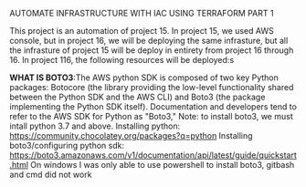 AUTOMATE INFRASTRUCTURE WITH IAC USING TERRAFORM PART 1

This project is an automation of project 15. In project 15, we used AWS console, but in project 16, we will be
deploying the same infrasture, but all the infrasture of project 15 will be deploy in entirety from project 16 through 16.
In project 116, the following resources will be deployed:s

**WHAT IS BOTO3**:The AWS python SDK is composed of two key Python packages: Botocore (the library providing the low-level functionality shared between the Python SDK and the AWS CLI) and Boto3 (the package implementing the Python SDK itself).
Documentation and developers tend to refer to the AWS SDK for Python as "Boto3,"
Note: to install boto3, we must intall python 3.7 and above.
Installing python: https://community.chocolatey.org/packages?q=python
Installing boto3/configuring python sdk: https://boto3.amazonaws.com/v1/documentation/api/latest/guide/quickstart.html
On windows I was only able to use powershell to install boto3, gitbash and cmd did not work
